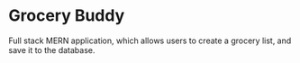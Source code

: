 # Grocery Buddy
Full stack MERN application, which allows users to create a grocery list, and save it to the database.
